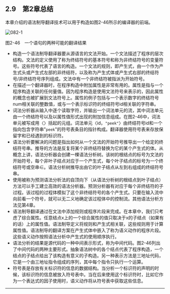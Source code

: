 ## 2.9　第2章总结

本章介绍的语法制导翻译技术可以用于构造如图2-46所示的编译器的前端。

![082-1](../Images/image04045.jpeg)

图2-46　一个语句的两种可能的翻译结果

- 构造一个语法制导翻译器要从源语言的文法开始。一个文法描述了程序的层次结构。文法的定义使用了称为终结符号的基本符号和称为非终结符号的变量符号。这些符号代表了语言的构造。一个文法的规则，即产生式，由一个作为产生式头或产生式左部的非终结符，以及称为产生式体或产生式右部的终结符号/非终结符号序列组成。文法中有一个非终结符被指派为开始符号。
- 在描述一个翻译器时，在程序构造中附加属性是非常有用的。属性是指与一个程序构造关联的任何量值。因为程序构造是使用文法符号来表示的，因此属性的概念也被扩展到文法符号上。属性的例子包括与一个表示数字的终结符号num相关联的整数值，或与一个表示标识符的终结符号id相关联的字符串。
- 词法分析器从输入中逐个读取字符，并输出一个词法单元的流，其中词法单元由一个终结符号以及以属性值形式出现的附加信息组成。在图2-46中，词法单元被写成用〈〉括起的元组。词法单元〈id，`"peek"`〉由终结符号id和一个指向包含字符串"`peek`"的符号表条目的指针构成。翻译器使用符号表来存放保留字和已经遇到的标识符。
- 语法分析要解决的问题是指出如何从一个文法的开始符号推导出一个给定的终结符号串。推导的方法是反复将某个非终结符替换为它的某个产生式的体。从概念上讲，语法分析器会创建一棵语法分析树。该树的根结点的标号为文法的开始符号，每个非叶子结点对应于一个产生式，每个叶子结点的标号为一个终结符号或空串∈。语法分析树推导出由它的叶子结点从左到右组成的终结符号串。
- 使用被称为预测语法分析法的自顶向下（从语法分析树的根结点到叶子结点）方法可以手工建立高效的语法分析器。预测分析器有对应于每个非终结符的子过程。该过程的过程体模拟了这个非终结符号的各个产生式。只要在输入流中向前看一个符号，就可以无二义地确定该过程体中的控制流。其他语法分析方法见第4章。
- 语法制导翻译通过在文法中添加规则或程序片段来完成。在本章中，我们只考虑了综合属性。任意结点x上的一个综合属性的值只取决于x的子结点（如果有的话）上的属性值。语法制导定义将规则和产生式相关联，这些规则用于计算属性值。语法制导的翻译方案在产生式体中嵌入了称为语义动作的程序片段。这些语义动作按照语法分析中产生式的使用顺序执行。
- 语法分析的结果是源代码的一种中间表示形式，称为中间代码。图2-46列出了中间代码的两种主要形式。抽象语法树中的各个结点代表了程序构造，一个结点的子结点给出了该构造有意义的子构造。另一种表示方法是三地址代码，它是一个由三地址指令组成的序列，其中每个指令只执行一个运算。
- 符号表是存放有关标识符的信息的数据结构。当分析一个标识符的声明的时候，该标识符的信息被放入符号表中。当在后来使用这个标识符时，比如它作为一个表达式的因子使用时，语义动作将从符号表中获取这些信息。

---

[^1]: 单个斜体字母在第4章中详细讨论文法时另有它用。例如，我们将使用X、Y和Z来表示终结符号或非终结符号。但是，包含两个或两个以上字符的任何斜体名字仍然表示一个非终结符号。

[^2]: 从技术上讲，∈可以是任意字母表（符号的集合）上的零个符号组成的串。

[^3]: 在这个规则以及很多其他的规则中，同一个非终结符号（这里是expr）会在一个产生式中出现多次。expr1中的下标1用于区分产生式中expr的两次出现，但“1”并不是该非终结符号的一部分。在下面的“区分一个非终结符号的不同使用的约定”中有更加详细的描述。

[^4]: 在一般的左递归文法中，非终结符号A可能通过一些中间产生式推导出Aα，而不一定存在产生式A → Aα。

[^5]: 作为一个小小的优化，我们可以在调用match之前打印这个数位，避免将这个数位保存起来。一般来说，改变语义动作和文法符号之间的顺序是有风险的，因为这么做可能改变这个翻译的结果。

[^6]: `的调用放在一个`try`语句中。该`try`语句可以捕获`SyntaxError`异常，输出一个消息并结束。如果这么做，我们将需要在图2-27的程序中加入一个类`SyntaxError`。要完成这个扩展，我们还必须修改`match`和`term`的声明，使得它们不仅可以抛出`IOException`，还可以抛出`SyntaxError`。同时也必须重新声明调用它们的函数`expr`，使得它可以抛出`SyntaxError`异常。

[^7]: ASCII字符通常被转化为0～255之间的整数。因此我们用大于255的整数来表示终结符号。

[^8]: 比如，在C语言中，程序块要么是一个函数，要么是函数中由花括号分隔的一个部分，这个部分中有一个或多个声明。

[^9]: “环境”是另一个用于表示与程序中某个点相关的符号表集合的术语。

[^10]: 我们也可以使用另一种方法来处理，可以在类`Env`中加入静态操作push和pop，而不用显式地保存和恢复符号表。

[^11]: 和它的对应“动态”指的是“当程序运行时”。很多语言也会进行某些动态检查。比如，像Java这样的面向对象语言有时必须在程序执行时检查类型，因为可能需要根据一个对象的特定子类来决定应该将哪个方法应用于该对象。

[^12]: 其中的右括号的唯一作用是将表达式和语句分开。左括号实际上没有任何含义，把它放在那里只是为了让while语句看起来顺眼一些，因为如果没有左括号，C语言中就会出现不匹配的括号对。

[^13]: 这个简单语言支持`a［a［n］］`，但是不支持`a［m］［n］`。请注意，`a［a［n］］`是形如`a`［E］的访问，其中的E是`a［n］`。